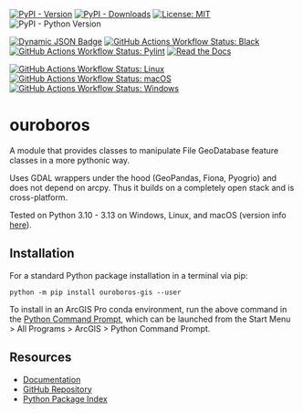 [![PyPI - Version](https://img.shields.io/pypi/v/ouroboros-arcpy?logo=pypi)](https://pypi.org/project/ouroboros-arcpy/)
[![PyPI - Downloads](https://img.shields.io/pypi/dm/ouroboros-arcpy)](https://pypistats.org/packages/ouroboros-arcpy)
[![License: MIT](https://img.shields.io/badge/License-MIT-lightgrey.svg?logo=)](https://github.com/corbel-spatial/ouroboros?tab=MIT-1-ov-file)
![PyPI - Python Version](https://img.shields.io/pypi/pyversions/ouroboros-arcpy?logo=python)

[![Dynamic JSON Badge](https://img.shields.io/badge/dynamic/json?url=https%3A%2F%2Fraw.githubusercontent.com%2Fcorbel-spatial%2Fouroboros%2Frefs%2Fheads%2Fmain%2Fdocs%2Fpytest_coverage.json&query=%24.totals.percent_covered_display&suffix=%25&label=coverage)](https://raw.githubusercontent.com/corbel-spatial/ouroboros/refs/heads/main/docs/pytest_coverage.json)
[![GitHub Actions Workflow Status: Black](https://img.shields.io/github/actions/workflow/status/corbel-spatial/ouroboros/black.yml?label=Black&logo=black)](https://github.com/corbel-spatial/ouroboros/actions/workflows/black.yml)
[![GitHub Actions Workflow Status: Pylint](https://img.shields.io/github/actions/workflow/status/corbel-spatial/ouroboros/pylint.yml?label=Pylint)](https://github.com/corbel-spatial/ouroboros/actions/workflows/pylint.yml)
[![Read the Docs](https://img.shields.io/readthedocs/ouroboros-arcpy?logo=readthedocs)](https://ouroboros-arcpy.readthedocs.io/)

[![GitHub Actions Workflow Status: Linux](https://img.shields.io/github/actions/workflow/status/corbel-spatial/ouroboros/pytest-linux.yml?label=Linux&logo=linux)](https://github.com/corbel-spatial/ouroboros/actions/workflows/pytest-linux.yml)
[![GitHub Actions Workflow Status: macOS](https://img.shields.io/github/actions/workflow/status/corbel-spatial/ouroboros/pytest-macos.yml?label=macOS&logo=apple)](https://github.com/corbel-spatial/ouroboros/actions/workflows/pytest-macos.yml)
[![GitHub Actions Workflow Status: Windows](https://img.shields.io/github/actions/workflow/status/corbel-spatial/ouroboros/pytest-windows.yml?label=Windows)](https://github.com/corbel-spatial/ouroboros/actions/workflows/pytest-windows.yml)

# ouroboros

A module that provides classes to manipulate File GeoDatabase feature classes in a more pythonic way. 

Uses GDAL wrappers under the hood (GeoPandas, Fiona, Pyogrio) and does not depend on arcpy. Thus it builds on a completely open stack and is cross-platform.

Tested on Python 3.10 - 3.13 on Windows, Linux, and macOS (version info [here](https://github.com/actions/runner-images)).

## Installation

For a standard Python package installation in a terminal via pip:

    python -m pip install ouroboros-gis --user

To install in an ArcGIS Pro conda environment, run the above command in the [Python Command Prompt](https://developers.arcgis.com/python/latest/guide/install-and-set-up/arcgis-pro/#installation-using-python-command-prompt), which can be launched from the Start Menu > All Programs > ArcGIS > Python Command Prompt.

## Resources

 - [Documentation](https://ouroboros-gis.readthedocs.io/latest/)
 - [GitHub Repository](https://github.com/corbel-spatial/ouroboros)
 - [Python Package Index](https://pypi.org/project/ouroboros-gis/)